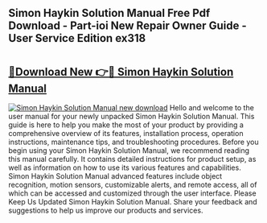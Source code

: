 ## Simon Haykin Solution Manual Free Pdf Download - Part-ioi New Repair Owner Guide - User Service Edition ex318

# <h2><a href="http://bc74539.oget.top/?id=Simon+Haykin+Solution+Manual">🔗Download New 👉🔴 Simon Haykin Solution Manual</a></h2>

[![Simon Haykin Solution Manual new download](https://i.imgur.com/5g1atiW.png)](http://bc74539.oget.top/?id=Simon+Haykin+Solution+Manual)
Hello and welcome to the user manual for your newly unpacked Simon Haykin Solution Manual. This guide is here to help you make the most of your product by providing a comprehensive overview of its features, installation process, operation instructions, maintenance tips, and troubleshooting procedures. Before you begin using your Simon Haykin Solution Manual, we recommend reading this manual carefully. It contains detailed instructions for product setup, as well as information on how to use its various features and capabilities. Simon Haykin Solution Manual advanced features include object recognition, motion sensors, customizable alerts, and remote access, all of which can be accessed and customized through the user interface. Please Keep Us Updated Simon Haykin Solution Manual. Share your feedback and suggestions to help us improve our products and services.
